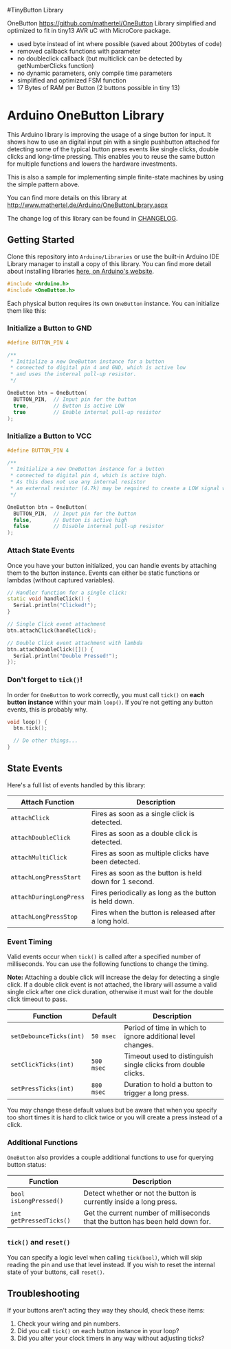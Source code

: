 
#TinyButton Library

OneButton https://github.com/mathertel/OneButton Library simplified and optimized to fit in tiny13 AVR uC with MicroCore package.

*    used byte instead of int where possible (saved about 200bytes of code)
*    removed callback functions with parameter
*    no doubleclick callback (but multiclick can be detected by getNumberClicks function)
*    no dynamic parameters, only compile time parameters
*    simplified and optimized FSM function
*    17 Bytes of RAM per Button (2 buttons possible in tiny 13)


# Arduino OneButton Library

This Arduino library is improving the usage of a singe button for input.
It shows how to use an digital input pin with a single pushbutton attached
for detecting some of the typical button press events like single clicks, double clicks and long-time pressing.
This enables you to reuse the same button for multiple functions and lowers the hardware investments.

This is also a sample for implementing simple finite-state machines by using the simple pattern above. 

You can find more details on this library at
http://www.mathertel.de/Arduino/OneButtonLibrary.aspx

The change log of this library can be found in [CHANGELOG](CHANGELOG.md).


## Getting Started

Clone this repository into `Arduino/Libraries` or use the built-in Arduino IDE Library manager to install
a copy of this library. You can find more detail about installing libraries 
[here, on Arduino's website](https://www.arduino.cc/en/guide/libraries).

```CPP
#include <Arduino.h>
#include <OneButton.h>
```

Each physical button requires its own `OneButton` instance. You can initialize them like this:


### Initialize a Button to GND

```CPP
#define BUTTON_PIN 4

/**
 * Initialize a new OneButton instance for a button
 * connected to digital pin 4 and GND, which is active low
 * and uses the internal pull-up resistor.
 */

OneButton btn = OneButton(
  BUTTON_PIN,  // Input pin for the button
  true,        // Button is active LOW
  true         // Enable internal pull-up resistor
);
```


### Initialize a Button to VCC

```CPP
#define BUTTON_PIN 4

/**
 * Initialize a new OneButton instance for a button
 * connected to digital pin 4, which is active high.
 * As this does not use any internal resistor
 * an external resistor (4.7k) may be required to create a LOW signal when the button is not pressed.
 */

OneButton btn = OneButton(
  BUTTON_PIN,  // Input pin for the button
  false,       // Button is active high
  false        // Disable internal pull-up resistor
);
```


### Attach State Events

Once you have your button initialized, you can handle events by attaching them to the button
instance. Events can either be static functions or lambdas (without captured variables).

```CPP
// Handler function for a single click:
static void handleClick() {
  Serial.println("Clicked!");
}

// Single Click event attachment
btn.attachClick(handleClick);

// Double Click event attachment with lambda
btn.attachDoubleClick([]() {
  Serial.println("Double Pressed!");
});
```


### Don't forget to `tick()`!

In order for `OneButton` to work correctly, you must call `tick()` on __each button instance__
within your main `loop()`. If you're not getting any button events, this is probably why.

```CPP
void loop() {
  btn.tick();

  // Do other things...
}
```


## State Events

Here's a full list of events handled by this library:

| Attach Function         | Description                                            |
| ----------------------- | ------------------------------------------------------ |
| `attachClick`           | Fires as soon as a single click is detected.           |
| `attachDoubleClick`     | Fires as soon as a double click is detected.           |
| `attachMultiClick`      | Fires as soon as multiple clicks have been detected.   |
| `attachLongPressStart`  | Fires as soon as the button is held down for 1 second. |
| `attachDuringLongPress` | Fires periodically as long as the button is held down. |
| `attachLongPressStop`   | Fires when the button is released after a long hold.   |


### Event Timing

Valid events occur when `tick()` is called after a specified number of milliseconds. You can use
the following functions to change the timing.

**Note:** Attaching a double click will increase the delay for detecting a single click. If a double
click event is not attached, the library will assume a valid single click after one click duration,
otherwise it must wait for the double click timeout to pass.

| Function                | Default    | Description                                                   |
| ----------------------- | ---------- | ------------------------------------------------------------- |
| `setDebounceTicks(int)` | `50 msec`  | Period of time in which to ignore additional level changes.   |
| `setClickTicks(int)`    | `500 msec` | Timeout used to distinguish single clicks from double clicks. |
| `setPressTicks(int)`    | `800 msec` | Duration to hold a button to trigger a long press.            |

You may change these default values but be aware that when you specify too short times
it is hard to click twice or you will create a press instead of a click.


### Additional Functions

`OneButton` also provides a couple additional functions to use for querying button status:

| Function                | Description                                                                    |
| ----------------------- | ------------------------------------------------------------------------------ |
| `bool isLongPressed()`  | Detect whether or not the button is currently inside a long press.             |
| `int getPressedTicks()` | Get the current number of milliseconds that the button has been held down for. |


### `tick()` and `reset()`

You can specify a logic level when calling `tick(bool)`, which will skip reading the pin and use
that level instead. If you wish to reset the internal state of your buttons, call `reset()`.


## Troubleshooting

If your buttons aren't acting they way they should, check these items:

1. Check your wiring and pin numbers.
2. Did you call `tick()` on each button instance in your loop?
3. Did you alter your clock timers in any way without adjusting ticks?
   
